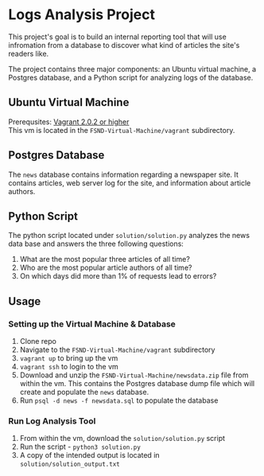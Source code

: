 # Logs Analysis Project
This project's goal is to build an internal reporting tool that will use infromation from a database to discover what kind of articles the site's readers like.

The project contains three major components: an Ubuntu virtual machine, a Postgres database, and a Python script for analyzing logs of the database.

## Ubuntu Virtual Machine
Prerequsites: [Vagrant 2.0.2 or higher](https://www.vagrantup.com/)\
This vm is located in the `FSND-Virtual-Machine/vagrant` subdirectory.

## Postgres Database
The `news` database contains information regarding a newspaper site. It contains articles, web server log for the site, and information about article authors.

## Python Script
The python script located under `solution/solution.py` analyzes the news data base and answers the three following questions:

1. What are the most popular three articles of all time?
1. Who are the most popular article authors of all time?
1. On which days did more than 1% of requests lead to errors?

## Usage
### Setting up the Virtual Machine & Database
1. Clone repo
1. Navigate to the `FSND-Virtual-Machine/vagrant` subdirectory
1. `vagrant up` to bring up the vm
1. `vagrant ssh` to login to the vm
1. Download and unzip the `FSND-Virtual-Machine/newsdata.zip` file from within the vm. This contains the Postgres database dump file which will create and populate the `news` database.
1. Run `psql -d news -f newsdata.sql` to populate the database

### Run Log Analysis Tool
1. From within the vm, download the `solution/solution.py` script
1. Run the script - `python3 solution.py`
1. A copy of the intended output is located in `solution/solution_output.txt`
